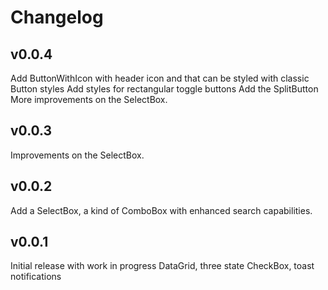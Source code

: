 # Changelog

## v0.0.4
Add ButtonWithIcon with header icon and that can be styled with classic Button styles
Add styles for rectangular toggle buttons
Add the SplitButton
More improvements on the SelectBox.

## v0.0.3
Improvements on the SelectBox.

## v0.0.2
Add a SelectBox, a kind of ComboBox with enhanced search capabilities.

## v0.0.1
Initial release with work in progress DataGrid, three state CheckBox, toast notifications
